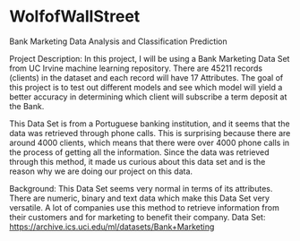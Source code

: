# WolfofWallStreet
Bank Marketing Data Analysis and Classification Prediction

Project Description: In this project, I will be using a Bank Marketing Data Set from UC Irvine machine learning repository. There are 45211 records (clients) in the dataset and each record will have 17 Attributes. The goal of this project is to test out different models and see which model will yield a better accuracy in determining which client will subscribe a term deposit at the Bank.

This Data Set is from a Portuguese banking institution, and it seems that the data was retrieved through phone calls. This is surprising because there are around 4000 clients, which means that there were over 4000 phone calls in the process of getting all the information. Since the data was retrieved through this method, it made us curious about this data set and is the reason why we are doing our project on this data. 

Background: This Data Set seems very normal in terms of its attributes. There are numeric, binary and text data which make this Data Set very versatile. A lot of companies use this method to retrieve information from their customers and for marketing to benefit their company. 
Data Set: https://archive.ics.uci.edu/ml/datasets/Bank+Marketing

